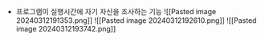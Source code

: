 - 프로그램이 실행시간에 자기 자신을 조사하는 기능
![[Pasted image 20240312191353.png]]
![[Pasted image 20240312192610.png]]
![[Pasted image 20240312193742.png]]
